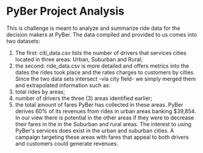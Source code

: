 # PyBer Project Analysis
This is challenge is meant to analyze and summarize ride data for the decision makers at PyBer.
The data compiled and provided to us comes into two datasets:
   1) The first: citi_data.csv lists the number of drivers that services cities located in three areas: Urban, Suburban and Rural;
   2) the second: ride_data.csv is more detailed and offers metrics into the dates the rides took place and the rates charges to customers by cities.
Since the two data sets intersect -via city field- we simply merged them and extrapolated information such as:
   1) total rides by areas;
   2) number of drivers the three (3) areas identified earlier;
   3) the total amount of fares PyBer has collected in these areas.
PyBer derives 60% of its revenues from rides in urban areas banking $39,854. In our view there is potential in the other areas 
if they were to decrease their fares in the in the Suburban and rural areas. The interest to using PyBer's services does exist in the urban and suburban cities. A campaign targeting these areas with fares that appeal to both drivers and customers could generate revenues.
